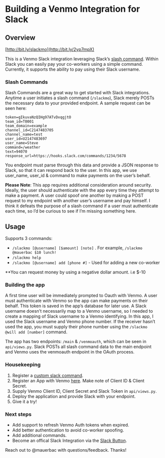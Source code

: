 # Building a Venmo Integration for Slack

## Overview

[http://bit.ly/slackmo](http://bit.ly/2yp7mpX)

This is a Venmo Slack integration leveraging Slack’s [slash command](https://api.slack.com/slash-commands). Within Slack you can easily pay your co-workers using a simple command. Currently, it supports the ability to pay using their Slack username. 

### Slash Commands

Slash Commands are a great way to get started with Slack integrations. Anytime a user initiates a slash command (`/slackmo`), Slack merely POSTs the necessary data to your provided endpoint. A sample request can be seen here:

```
token=gIkuvaNzQIHg97ATvDxqgjtO
team_id=T0001
team_domain=example
channel_id=C2147483705
channel_name=test
user_id=U2147483697
user_name=Steve
command=/weather
text=94070
response_url=https://hooks.slack.com/commands/1234/5678
```

You endpoint must parse through this data and provide a JSON response to Slack, so that it can respond back to the user. In this app, we use user_name, user_id & command to make payments on the user’s behalf. 

**Please Note**: This app requires additional consideration around security. Ideally, the user should authenticate with the app every time they attempt to make a payment. A user could spoof one another by making a POST request to my endpoint with another user’s username and pay himself. I think it defeats the purpose of a slash command if a user must authenticate each time, so I’d be curious to see if I’m missing something here. 


## Usage 

Supports 3 commands:

* `/slackmo [@username] [$amount] [note]` . For example, `/slackmo @mauerbac $10 lunch!`
* `/slackmo help`
* `/slackmo [@username] add [phone #]` - Used for adding a new co-worker

**You can request money by using a negative dollar amount. i.e $-10 


### Building the app

A first time user will be immediately prompted to Oauth with Venmo. A user must authenticate with Venmo so the app can make payments on their behalf. This token is saved in the app’s database for later use. A Slack username doesn’t necessarily map to a Venmo username, so I needed to create a mapping of Slack username to a Venmo identifying. In this app, I used the Slack username and Venmo phone number. If the receiver hasn’t used the app, you must supply their phone number using the `/slackmo @will add [number]` command. 

The app has two endpoints: `/main` & `/venmoauth`, which can be seen in `api/views.py`. Slack POSTs all slash command data to the main endpoint and Venmo uses the venmoauth endpoint in the OAuth process.   


### Housekeeping

1. Register a [custom slack command](https://my.slack.com/services/new/slash-commands).
2. Register an App with Venmo [here](https://venmo.com/account/settings/developer). Make note of Client ID & Client Secret.
3. Supply Venmo Client ID, Client Secret and Slack Token in `api/views.py`.
4. Deploy the application and provide Slack with your endpoint.
5. Give it a try!

### Next steps

* Add support to refresh Venmo Auth tokens when expired.
* Add better authentication to avoid co-worker spoofing.
* Add additional commands.
* Become an offical Slack Integration via the [Slack Button](https://api.slack.com/docs/slack-button).

Reach out to @mauerbac with questions/feedback. Thanks!
